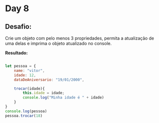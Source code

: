 # Day 8

## Desafio:
Crie um objeto com pelo menos 3 propriedades, permita a atualização de uma delas e imprima o objeto atualizado no console.

**Resultado:**

```javascript

let pessoa = {
    name: "vitor",
    idade: 12,
    dataDeAniversario: "19/01/2000",

    trocar(idade){
        this.idade = idade;
        console.log("Minha idade é " + idade)
    }
}
console.log(pessoa)
pessoa.trocar(18)